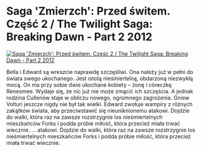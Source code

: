 Saga 'Zmierzch': Przed świtem. Część 2 / The Twilight Saga: Breaking Dawn - Part 2 2012 
=============
[![Saga 'Zmierzch': Przed świtem. Część 2 / The Twilight Saga: Breaking Dawn - Part 2 2012 ](http://vidos.pl/images/player.gif)](http://vidos.pl/saga-zmierzch-przed-switem-czesc-2-the-twilight-saga-breaking-dawn-part-2-2012)

 Bella i Edward są wreszcie naprawdę szczęśliwi. Ona należy już w pełni do świata swego ukochanego. Jest istotą nieśmiertelną, obdarzoną niezwykłą mocą. On ma przy sobie dwie ukochane kobiety – żonę i córeczkę Renesmee. Wydaje się, że nic już nie może zmącić ich szczęścia. A jednak rodzina Cullenów staje w obliczu nowego, ogromnego zagrożenia. Gniew Volturi jeszcze nigdy nie był tak wielki. Edward zwołuje wampiry z różnych zakątków świata, aby przeciwstawić się nieuniknionemu atakowi. Dojdzie do walki, która raz na zawsze rozstrzygnie los nieśmiertelnych mieszkańców Forks i podda próbie miłość, która przecież miała trwać wiecznie.  ... atakowi. Dojdzie do walki, która raz na zawsze rozstrzygnie los nieśmiertelnych mieszkańców Forks i podda próbie miłość, która przecież miała trwać wiecznie.
